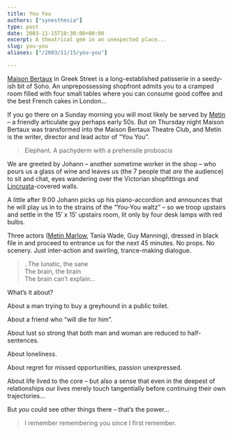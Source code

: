 ```yaml
---
title: You You
authors: ["synesthesia"]
type: post
date: 2003-11-15T10:30:00+00:00
excerpt: A theatrical gem in an unexpected place...
slug: you-you 
aliases: ["/2003/11/15/you-you"]

---
```

[Maison Bertaux][1] in Greek Street is a long-established patisserie in a seedy-ish bit of Soho. An unprepossessing shopfront admits you to a cramped room filled with four small tables where you can consume good coffee and the best French cakes in London&#8230;
  
If you go there on a Sunday morning you will most likely be served by [Metin][2] &#8211; a friendly articulate guy perhaps early 50s. But on Thursday night Maison Bertaux was transformed into the Maison Bertaux Theatre Club, and Metin is the writer, director and lead actor of &#8220;You You&#8221;.

<blockquote class="aligncenter" cite="'You You' by Metin Marlow ">
  <p>
    Elephant. A pachyderm with a prehensile proboscis
  </p>
</blockquote>

We are greeted by Johann &#8211; another sometime worker in the shop &#8211; who pours us a glass of wine and leaves us (the 7 people that _are_ the audience) to sit and chat, eyes wandering over the Victorian shopfittings and [Lincrusta][3]-covered walls.
  
A little after 9:00 Johann picks up his piano-accordion and announces that he will play us in to the strains of the &#8220;You-You waltz&#8221; &#8211; so we troop upstairs and settle in the 15&#8242; x 15&#8242; upstairs room, lit only by four desk lamps with red bulbs.
  
Three actors ([Metin Marlow][2], Tania Wade, Guy Manning), dressed in black file in and proceed to entrance us for the next 45 minutes. No props. No scenery. Just inter-action and swirling, trance-making dialogue.

<blockquote class="aligncenter" cite="'You You' by Metin Marlow ">
  <p>
    ..The lunatic, the sane<br /> The brain, the brain<br /> The brain can&#8217;t explain&#8230;
  </p>
</blockquote>

What&#8217;s it about?
  
About a man trying to buy a greyhound in a public toilet.
  
About a friend who &#8220;will die for him&#8221;.
  
About lust so strong that both man and woman are reduced to half-sentences.
  
About loneliness.
  
About regret for missed opportunities, passion unexpressed.
  
About life lived to the core &#8211; but also a sense that even in the deepest of relationships our lives merely touch tangentially before continuing their own trajectories&#8230;

But _you_ could see other things there &#8211; that&#8217;s the power&#8230;

<blockquote class="aligncenter" cite="'You You' by Metin Marlow ">
  <p>
    I remember remembering you since I first remember.
  </p>
</blockquote>

 [1]: https://www.wguides.com/city/1/134_53940.cfm
 [2]: https://66.102.11.104/search?q=cache:RwpLGAvFlzgJ:www.actornet.co.uk/metin-marlow/metinmarlow.pdf+metin+marlow&hl=en&ie=UTF-8
 [3]: https://www.bbc.co.uk/homes/glossary/glossary_l.shtml